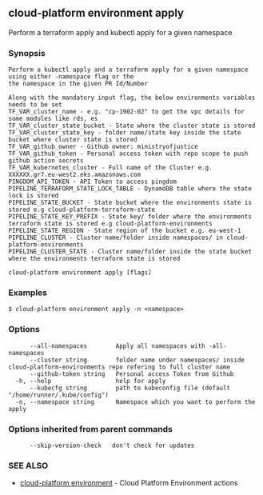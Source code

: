 ## cloud-platform environment apply

Perform a terraform apply and kubectl apply for a given namespace

### Synopsis


	Perform a kubectl apply and a terraform apply for a given namespace using either -namespace flag or the
	the namespace in the given PR Id/Number

	Along with the mandatory input flag, the below environments variables needs to be set
	TF_VAR_cluster_name - e.g. "cp-1902-02" to get the vpc details for some modules like rds, es
	TF_VAR_cluster_state_bucket - State where the cluster state is stored
	TF_VAR_cluster_state_key - folder name/state key inside the state bucket where cluster state is stored
	TF_VAR_github_owner - Github owner: ministryofjustice
	TF_VAR_github_token - Personal access token with repo scope to push github action secrets
	TF_VAR_kubernetes_cluster - Full name of the Cluster e.g. XXXXXX.gr7.eu-west2.eks.amazonaws.com
	PINGDOM_API_TOKEN - API Token to access pingdom
	PIPELINE_TERRAFORM_STATE_LOCK_TABLE - DynamoDB table where the state lock is stored
	PIPELINE_STATE_BUCKET - State bucket where the environments state is stored e.g cloud-platform-terraform-state
	PIPELINE_STATE_KEY_PREFIX - State key/ folder where the environments terraform state is stored e.g cloud-platform-environments
	PIPELINE_STATE_REGION - State region of the bucket e.g. eu-west-1
	PIPELINE_CLUSTER - Cluster name/folder inside namespaces/ in cloud-platform-environments
	PIPELINE_CLUSTER_STATE - Cluster name/folder inside the state bucket where the environments terraform state is stored
	

```
cloud-platform environment apply [flags]
```

### Examples

```
$ cloud-platform environment apply -n <namespace>

```

### Options

```
      --all-namespaces        Apply all namespaces with -all-namespaces
      --cluster string        folder name under namespaces/ inside cloud-platform-environments repo refering to full cluster name
      --github-token string   Personal access Token from Github 
  -h, --help                  help for apply
      --kubecfg string        path to kubeconfig file (default "/home/runner/.kube/config")
  -n, --namespace string      Namespace which you want to perform the apply
```

### Options inherited from parent commands

```
      --skip-version-check   don't check for updates
```

### SEE ALSO

* [cloud-platform environment](cloud-platform_environment.md)	 - Cloud Platform Environment actions

